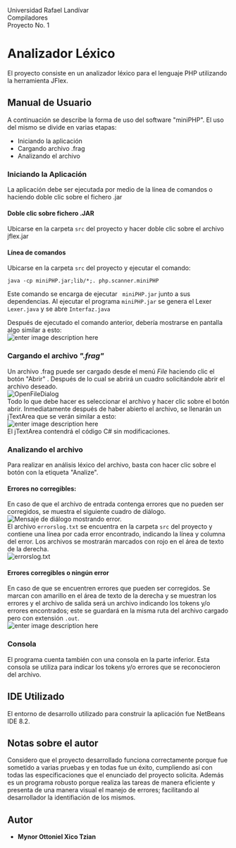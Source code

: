 
Universidad Rafael Landívar</br>
Compiladores </br>
Proyecto No. 1</br>

# Analizador Léxico
El proyecto consiste en un analizador léxico para el lenguaje PHP utilizando la herramienta JFlex.
## Manual de Usuario

A continuación se describe la forma de uso del software "miniPHP". El uso del mismo se divide en varias etapas:

 - Iniciando la aplicación
 - Cargando archivo .frag
 - Analizando el archivo
### Iniciando la Aplicación

La aplicación debe ser ejecutada por medio de la línea de comandos o haciendo doble clic sobre el fichero .jar
#### Doble clic sobre fichero .JAR
Ubicarse en la carpeta ```src``` del proyecto y hacer doble clic sobre el archivo jflex.jar
#### Línea de comandos
Ubicarse en la carpeta ```src``` del proyecto y ejecutar el comando:
```
java -cp miniPHP.jar;lib/*;. php.scanner.miniPHP
```
Este comando se encarga de ejecutar ``` miniPHP.jar``` junto a sus dependencias.
Al ejecutar el programa  ```miniPHP.jar``` se genera el Lexer ``` Lexer.java``` y  se abre ```Interfaz.java``` 

Después de ejecutado el comando anterior, debería mostrarse en pantalla algo similar a esto:  </br>
![enter image description here](https://lh3.googleusercontent.com/tb4tjexpcixJA-zJI7PjweNv9oHR_Myp72giCUq02y5ITz66NmFjnXvDsMQNnwn80jzTfg502hYA)
</br>
### Cargando el archivo *".frag"*
Un archivo .frag puede ser cargado desde el menú *File* haciendo clic el botón "Abrir" . Después de lo cual se abrirá un cuadro solicitándole abrir el archivo deseado.</br>
![OpenFileDialog](https://lh3.googleusercontent.com/nZ1UitJXhV7vpIy_Tf91ZGkyGeGve1Soknj9x5jhQE85te80HOW26if7nQYd1LtNzlxaCNMCRmAH)
</br>
Todo lo que debe hacer es seleccionar el archivo y hacer clic sobre el botón abrir.
Inmediatamente después de haber abierto el archivo, se llenarán un jTextArea que se verán similar a esto:</br>
![enter image description here](https://lh3.googleusercontent.com/TOCROeYTZu8VdHW7J6r5mXX2o1w58J_BYXLpKfXPHBuM7lUUsH148yM-5En0gXxZr7Wc-zGn9i3I)
</br>
El jTextArea contendrá el código C# sin modificaciones.

### Analizando el archivo
Para realizar en análisis léxico del archivo, basta con hacer clic sobre el botón con la etiqueta "Analize".
#### Errores no corregibles:
En caso de que el archivo de entrada contenga errores que no pueden ser corregidos, se muestra el siguiente cuadro de diálogo.</br>
![Mensaje de diálogo mostrando error. ](https://lh3.googleusercontent.com/TRXp--goFfo31ZrQ4IGTxXgKcl6WIQ-UimXZiHMczQ7uD6tU1u4nzRLQzmtWot8EeBHnmulGX8Gi)
</br>
El archivo ```errorslog.txt``` se encuentra en la carpeta ```src``` del proyecto y contiene una línea por cada error encontrado, indicando la línea y columna del error.
Los archivos se mostrarán marcados con rojo en el  área de texto de la derecha.</br>
![errorslog.txt](https://lh3.googleusercontent.com/3SmsfXS2Wde5Vi5Zlyfc9aiG_8tT1IJHvB_NXOepTFFLtEPg2aAi8R5faL11P6MK_FXWm5rz8gq_)
</br>
#### Errores corregibles o ningún error
En caso de que se encuentren errores que pueden ser corregidos. Se marcan con amarillo en el área de texto de la derecha y se muestran los errores y el archivo de salida será un archivo indicando los tokens y/o errores encontrados; este se guardará en la misma ruta del archivo cargado pero con extensión  ```.out```.</br>
![enter image description here](https://lh3.googleusercontent.com/nip0RedJumyXsat7Y-n0WdN5fF9JtPSpuLMjTWpuyjr0J7tf3g55M3JVzfjDgaPOMeQjW6c811b6)
</br>
### Consola
El programa cuenta también con una consola en la parte inferior. Esta consola se utiliza para indicar los tokens y/o errores que se reconocieron del archivo.
## IDE Utilizado
El entorno de desarrollo utilizado para construir la aplicación fue NetBeans IDE 8.2.
## Notas sobre el autor
Considero que el proyecto desarrollado funciona correctamente porque fue sometido a varias pruebas y en todas fue un éxito, cumpliendo así con todas las especificaciones que el enunciado del proyecto solicita. Además es un programa robusto porque realiza las tareas de manera eficiente y presenta de una manera visual el manejo de errores; facilitando al desarrollador la identifiación de los mismos.
## Autor

* **Mynor Ottoniel Xico Tzian**
